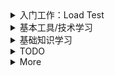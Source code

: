 <details>
<summary>入门工作：Load Test</summary>

### [JMeter](https://jmeter.apache.org/download_jmeter.cgi)

目标：

- [ ]  下载使用，并针对网站进行一次[简单的测试](https://howtodoinjava.com/library/jmeter-beginners-tutorial/)

   使用功能：Test Plan, Thread Group, HTTP Request, Listener

### [Gatling](https://gatling.io/)

目标：

- [ ] 下载使用，并记录一次浏览行为，进行一次[浏览行为的记录和测试](https://gatling.io/docs/current/quickstart#quickstart)

   使用功能：记录一次浏览行为，使用记录文件进行测试，查看网页版测试报告

</details>

<details>
<summary>基本工具/技术学习</summary>
   
### Docker
- [ ] 入门原理文章,推荐陈皓  
- [x] [GO语言、DOCKER 和新技术](https://coolshell.cn/articles/18190.html)  
- [ ] [DOCKER基础技术：LINUX NAMESPACE（上）](https://coolshell.cn/articles/17010.html)  
- [ ] [DOCKER基础技术：LINUX NAMESPACE（下）](https://coolshell.cn/articles/17029.html)  
- [ ] [DOCKER基础技术：LINUX CGROUP](https://coolshell.cn/articles/17049.html)  
- [ ] [DOCKER基础技术：AUFS](https://coolshell.cn/articles/17061.html)  
- [ ] [DOCKER基础技术：DEVICEMAPPER](https://coolshell.cn/articles/17200.html)
- [ ] [dockerfile 官方最佳实践](https://docs.docker.com/develop/develop-images/dockerfile_best-practices/)
</details> 

<details>
<summary>基础知识学习</summary>
Java
</details> 

<details>
<summary>TODO</summary>
docker最佳实践
https://docs.docker.com/develop/develop-images/dockerfile_best-practices/
https://yeasy.gitbooks.io/docker_practice/appendix/best_practices.html
linux文件管理系统/删除文件的恢复原理：
https://carlowood.github.io/howto/undelete_ext3.html
Docker Embedded DNS：
https://www.jianshu.com/p/4433f4c70cf0
https://docs.docker.com/v17.09/engine/userguide/networking/configure-dns/
KVM虚拟机
https://zh.wikipedia.org/wiki/%E5%9F%BA%E4%BA%8E%E5%86%85%E6%A0%B8%E7%9A%84%E8%99%9A%E6%8B%9F%E6%9C%BA
security
https://www.owasp.org/index.php/OWASP_Proactive_Controls
http://www.visualinformation.info/sony-psn-breach-infographic/
ssl
https://www.ibm.com/developerworks/cn/linux/l-cn-sclient/index.html
cassandra
https://www.w3cschool.cn/cassandra/cassandra_introduction.html
lxcfs
https://www.lijiaocn.com/%E6%8A%80%E5%B7%A7/2019/01/09/kubernetes-lxcfs-docker-container.html
mysql
https://www.runoob.com/mysql/mysql-tutorial.html
鸟哥的私房菜
http://linux.vbird.org/linux_basic/
--------------------------------------------------------------------------------
已读：
正则表达式入门：
http://deerchao.net/tutorials/regex/regex.htm
netstat -apn | grep 6379 | awk '{print $5}' | sort | uniq -c
netstat：https://m.runoob.com/linux/linux-comm-netstat.html
-a或--all 显示所有连线中的Socket。
-p或--programs 显示正在使用Socket的程序识别码和程序名称。
-n或--numeric 直接使用IP地址，而不通过域名服务器。
sort：https://www.runoob.com/linux/linux-comm-sort.html
uniq：https://www.runoob.com/linux/linux-comm-uniq.html
AWK：http://www.ruanyifeng.com/blog/2018/11/awk.html
</details> 

<details>
<summary>More</summary>
   后端技术栈学习
Data Persistence layer: 
MySQL
Cassandra
Transient data layer: 
Redis
Memcached
Message Queue layer: 
ActiveMQ
Kafka
OLAP layer: 
CustomizedLog. 
PIN events
Graph services
PiDAP
Performance testing:
Internal performance testing
Partner performance testing
Capacity planning
High availability related technologies:
Harmony
</details> 
